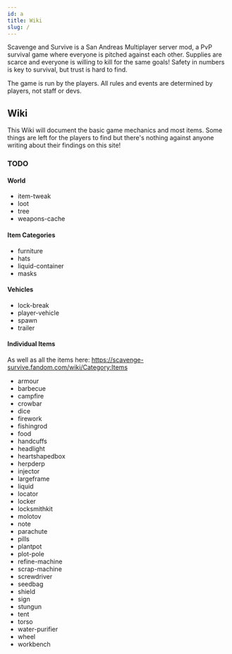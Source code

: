 ```yaml
---
id: a
title: Wiki
slug: /
---
```


Scavenge and Survive is a San Andreas Multiplayer server mod, a PvP survival
game where everyone is pitched against each other. Supplies are scarce and
everyone is willing to kill for the same goals! Safety in numbers is key to
survival, but trust is hard to find.

The game is run by the players. All rules and events are determined by players,
not staff or devs.

## Wiki

This Wiki will document the basic game mechanics and most items. Some things are
left for the players to find but there's nothing against anyone writing about
their findings on this site!

### TODO

#### World

- item-tweak
- loot
- tree
- weapons-cache

#### Item Categories

- furniture
- hats
- liquid-container
- masks

#### Vehicles

- lock-break
- player-vehicle
- spawn
- trailer

#### Individual Items

As well as all the items here:
https://scavenge-survive.fandom.com/wiki/Category:Items

- armour
- barbecue
- campfire
- crowbar
- dice
- firework
- fishingrod
- food
- handcuffs
- headlight
- heartshapedbox
- herpderp
- injector
- largeframe
- liquid
- locator
- locker
- locksmithkit
- molotov
- note
- parachute
- pills
- plantpot
- plot-pole
- refine-machine
- scrap-machine
- screwdriver
- seedbag
- shield
- sign
- stungun
- tent
- torso
- water-purifier
- wheel
- workbench
